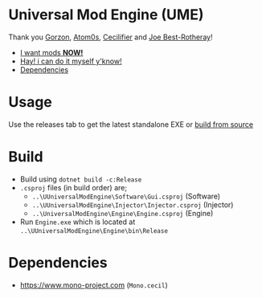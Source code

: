 
# Universal Mod Engine (UME)
Thank you [Gorzon](https://github.com/Gorzon38), [Atom0s](https://forum.exetools.com/showthread.php?t=16470), [Cecilifier](https://cecilifier.me/) and [Joe Best-Rotheray](https://www.codersblock.org/blog//2014/06/integrating-monocecil-with-unity.html)!

- [I want mods **NOW!**](#usage)
- [Hay! i can do it myself y'know!](#build)
- [Dependencies](#dependencies)

# Usage
Use the releases tab to get the latest standalone EXE or [build from source](#build)

# Build
- Build using `dotnet build -c:Release`
- `.csproj` files (in build order) are;
  - `..\UUniversalModEngine\Software\Gui.csproj` (Software)
  - `..\UUniversalModEngine\Injector\Injector.csproj` (Injector)
  - `..\UniversalModEngine\Engine\Engine.csproj` (Engine)
- Run `Engine.exe` which is located at `..\UUniversalModEngine\Engine\bin\Release`

# Dependencies
- https://www.mono-project.com (`Mono.cecil`)
